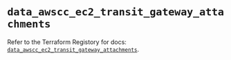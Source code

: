# `data_awscc_ec2_transit_gateway_attachments`

Refer to the Terraform Registory for docs: [`data_awscc_ec2_transit_gateway_attachments`](https://registry.terraform.io/providers/hashicorp/awscc/0.70.0/docs/data-sources/ec2_transit_gateway_attachments).
